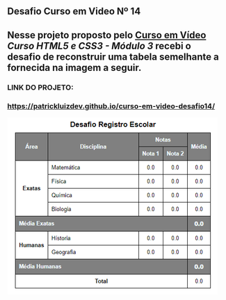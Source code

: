  ## Desafio Curso em Video Nº 14
 
 ## Nesse projeto proposto pelo [Curso em Vídeo](https://www.youtube.com/watch?v=ofFgnDtn_1c&list=PLHz_AreHm4dmcAviDwiGgHbeEJToxbOpZ) *Curso HTML5 e CSS3 - Módulo 3* recebi o desafio de reconstruir uma tabela semelhante a fornecida na imagem a seguir.
 
###  LINK DO PROJETO:
### https://patrickluizdev.github.io/curso-em-video-desafio14/

![](https://raw.githubusercontent.com/patrickluizdev/curso-em-video-desafio14/main/Table.png)
